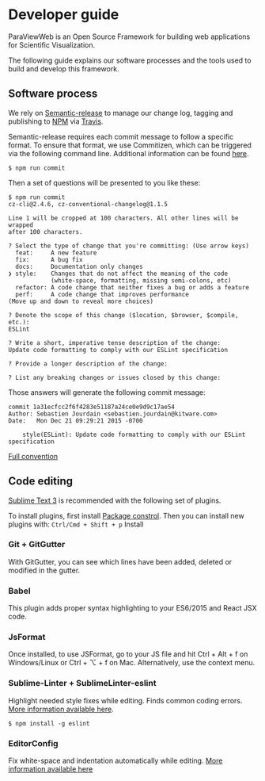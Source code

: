 # Developer guide

ParaViewWeb is an Open Source Framework for building
web applications for Scientific Visualization.

The following guide explains our software processes and the tools used to
build and develop this framework.

## Software process

We rely on [Semantic-release](https://github.com/semantic-release/semantic-release) to manage our change log, tagging and publishing
to [NPM](https://www.npmjs.com/package/paraviewweb) via [Travis](https://travis-ci.org/).

Semantic-release requires each commit message to follow a specific
format. To ensure that format, we use Commitizen, which can be triggered
via the following command line. Additional information can be found 
[here](https://gist.github.com/stephenparish/9941e89d80e2bc58a153).

    $ npm run commit

Then a set of questions will be presented to you like these:

    $ npm run commit
    cz-cli@2.4.6, cz-conventional-changelog@1.1.5

    Line 1 will be cropped at 100 characters. All other lines will be wrapped
    after 100 characters.

    ? Select the type of change that you're committing: (Use arrow keys)
      feat:     A new feature
      fix:      A bug fix
      docs:     Documentation only changes
    ❯ style:    Changes that do not affect the meaning of the code
                (white-space, formatting, missing semi-colons, etc)
      refactor: A code change that neither fixes a bug or adds a feature
      perf:     A code change that improves performance
    (Move up and down to reveal more choices)

    ? Denote the scope of this change ($location, $browser, $compile, etc.):
    ESLint

    ? Write a short, imperative tense description of the change:
    Update code formatting to comply with our ESLint specification

    ? Provide a longer description of the change:

    ? List any breaking changes or issues closed by this change:

Those answers will generate the following commit message:

    commit 1a31ecfcc2f6f4283e51187a24ce0e9d9c17ae54
    Author: Sebastien Jourdain <sebastien.jourdain@kitware.com>
    Date:   Mon Dec 21 09:29:21 2015 -0700

        style(ESLint): Update code formatting to comply with our ESLint specification


[Full convention](https://gist.github.com/stephenparish/9941e89d80e2bc58a153) 

## Code editing

[Sublime Text 3](http://www.sublimetext.com) is recommended with the following set of plugins.

To install plugins, first install [Package constrol](https://packagecontrol.io/installation).
Then you can install new plugins with: ```Ctrl/Cmd + Shift + p``` Install

### Git + GitGutter

With GitGutter, you can see which lines have been added, deleted or modified in the gutter.

### Babel

This plugin adds proper syntax highlighting to your ES6/2015 and React JSX code.

### JsFormat

Once installed, to use JSFormat, go to your JS file and hit Ctrl + Alt + f on
Windows/Linux or Ctrl + ⌥ + f on Mac. Alternatively, use the context menu.

### Sublime-Linter + SublimeLinter-eslint

Highlight needed style fixes while editing. Finds common coding errors.
[More information available here](https://github.com/roadhump/SublimeLinter-eslint).

    $ npm install -g eslint

### EditorConfig

Fix white-space and indentation automatically while editing.
[More information available here](https://github.com/sindresorhus/editorconfig-sublime#readme)
